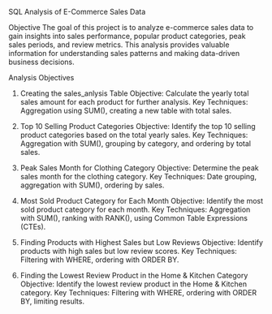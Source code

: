 SQL Analysis of E-Commerce Sales Data

Objective
The goal of this project is to analyze e-commerce sales data to gain insights into sales performance, popular product categories, peak sales periods, and review metrics. This analysis provides valuable information for understanding sales patterns and making data-driven business decisions.

Analysis Objectives

1. Creating the sales_anlysis Table
Objective: Calculate the yearly total sales amount for each product for further analysis.
Key Techniques: Aggregation using SUM(), creating a new table with total sales.

2. Top 10 Selling Product Categories
Objective: Identify the top 10 selling product categories based on the total yearly sales.
Key Techniques: Aggregation with SUM(), grouping by category, and ordering by total sales.

3. Peak Sales Month for Clothing Category
Objective: Determine the peak sales month for the clothing category.
Key Techniques: Date grouping, aggregation with SUM(), ordering by sales.

4. Most Sold Product Category for Each Month
Objective: Identify the most sold product category for each month.
Key Techniques: Aggregation with SUM(), ranking with RANK(), using Common Table Expressions (CTEs).

5. Finding Products with Highest Sales but Low Reviews
Objective: Identify products with high sales but low review scores.
Key Techniques: Filtering with WHERE, ordering with ORDER BY.

6. Finding the Lowest Review Product in the Home & Kitchen Category
Objective: Identify the lowest review product in the Home & Kitchen category.
Key Techniques: Filtering with WHERE, ordering with ORDER BY, limiting results.
